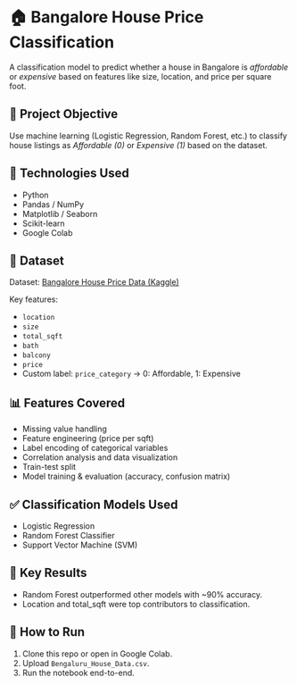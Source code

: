# 🏠 Bangalore House Price Classification

A classification model to predict whether a house in Bangalore is *affordable* or *expensive* based on features like size, location, and price per square foot.

## 🧠 Project Objective

Use machine learning (Logistic Regression, Random Forest, etc.) to classify house listings as *Affordable (0)* or *Expensive (1)* based on the dataset.

## 🧰 Technologies Used

- Python
- Pandas / NumPy
- Matplotlib / Seaborn
- Scikit-learn
- Google Colab

## 📁 Dataset

Dataset: [Bangalore House Price Data (Kaggle)](https://www.kaggle.com/datasets/amitabhajoy/bengaluru-house-price-data)

Key features:

- `location`
- `size`
- `total_sqft`
- `bath`
- `balcony`
- `price`
- Custom label: `price_category` → 0: Affordable, 1: Expensive

## 📊 Features Covered

- Missing value handling
- Feature engineering (price per sqft)
- Label encoding of categorical variables
- Correlation analysis and data visualization
- Train-test split
- Model training & evaluation (accuracy, confusion matrix)

## ✅ Classification Models Used

- Logistic Regression
- Random Forest Classifier
- Support Vector Machine (SVM)

## 📌 Key Results

- Random Forest outperformed other models with ~90% accuracy.
- Location and total_sqft were top contributors to classification.

## 🚀 How to Run

1. Clone this repo or open in Google Colab.
2. Upload `Bengaluru_House_Data.csv`.
3. Run the notebook end-to-end.
